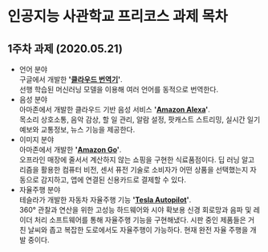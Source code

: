 # 인공지능 사관학교 프리코스 과제 목차

## 1주차 과제 (2020.05.21)

+ 언어 분야   
   구글에서 개발한 **'[클라우드 번역기](https://cloud.google.com/translate#section-4)'**.   
   선행 학습된 머신러닝 모델을 이용해 여러 언어를 동적으로 번역한다.
+ 음성 분야   
   아마존에서 개발한 클라우드 기반 음성 서비스 **'[Amazon Alexa](https://developer.amazon.com/en-US/alexa)'**.   
   목소리 상호소통, 음악 감상, 할 일 관리, 알람 설정, 팟캐스트 스트리밍, 실시간 일기예보와 교통정보, 뉴스 기능을 제공한다.
+ 이미지 분야   
   아마존에서 개발한 **'[Amazon Go](https://www.amazon.com/b?ie=UTF8&node=16008589011)'**.   
   오프라인 매장에 줄서서 계산하지 않는 쇼핑을 구현한 식료품점이다. 딥 러닝 알고리즘을 활용한 컴퓨터 비전, 센서 퓨전 기술로 소비자가 어떤 상품을 선택했는지 자동으로 감지하고, 앱에 연결된 신용카드로 결제할 수 있다.
+ 자율주행 분야   
   테슬라가 개발한 자동차 자율주행 기능 **'[Tesla Autopilot](https://www.tesla.com/ko_KR/autopilot?redirect=no)'**.   
   360° 관찰과 연산을 위한 고성능 하드웨어와 시야 확보용 신경 회로망과 음파 및 레이더 처리 소프트웨어를 통해 자율주행 기능을 구현해냈다. 시판 중인 제품들은 거친 날씨와 좁고 복잡한 도로에서도 자율주행이 가능하다. 현재 완전 자율 주행을 개발 중이다.
